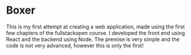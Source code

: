 <h1>Boxer</h1>
<p>This is my first attempt at creating a web application, made using the first few chapters of the fullstackopen course. I developed the front end using React and the backend using Node. The premise is very simple and the code is not very advanced, however this is only the first!</p>
